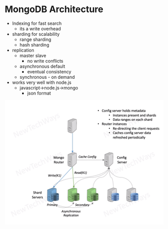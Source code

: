 # MongoDB Architecture
- Indexing for fast search
  - its a write overhead
- sharding for scalability
  - range sharding
  - hash sharding
- replication
  - master slave
    - no write conflicts
  - asynchronous default
    - eventual consistency
  - synchronous - on demand
- works very well with node.js
  - javascript->node.js->mongo
    - json format

![Alt text](image-39.png)